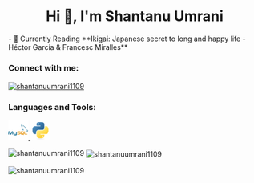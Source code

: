 <h1 align="center">Hi 👋, I'm Shantanu Umrani</h1>
- 📖 Currently Reading **Ikigai: Japanese secret to long and happy life - Héctor García & Francesc Miralles**

<h3 align="left">Connect with me:</h3>
<p align="left">
<a href="https://www.leetcode.com/shantanuumrani1109" target="blank"><img align="center" src="https://raw.githubusercontent.com/rahuldkjain/github-profile-readme-generator/master/src/images/icons/Social/leet-code.svg" alt="shantanuumrani1109" height="30" width="40" /></a>
</p>

<h3 align="left">Languages and Tools:</h3>
<p align="left"> <a href="https://www.mysql.com/" target="_blank" rel="noreferrer"> <img src="https://raw.githubusercontent.com/devicons/devicon/master/icons/mysql/mysql-original-wordmark.svg" alt="mysql" width="40" height="40"/> </a> <a href="https://www.python.org" target="_blank" rel="noreferrer"> <img src="https://raw.githubusercontent.com/devicons/devicon/master/icons/python/python-original.svg" alt="python" width="40" height="40"/> </a> </p>

<p><img align="left" src="https://github-readme-stats.vercel.app/api/top-langs?username=shantanuumrani1109&show_icons=true&locale=en&layout=compact" alt="shantanuumrani1109" /></p>

<p>&nbsp;<img align="center" src="https://github-readme-stats.vercel.app/api?username=shantanuumrani1109&show_icons=true&locale=en" alt="shantanuumrani1109" /></p>

<p><img align="center" src="https://github-readme-streak-stats.herokuapp.com/?user=shantanuumrani1109&" alt="shantanuumrani1109" /></p>


